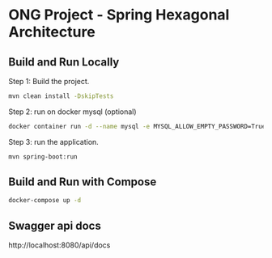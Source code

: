 # ONG Project - Spring Hexagonal Architecture

## Build and Run Locally

Step 1: Build the project.

```sh
mvn clean install -DskipTests
```

Step 2: run on docker mysql (optional)

```sh
docker container run -d --name mysql -e MYSQL_ALLOW_EMPTY_PASSWORD=True -p 3306:3306 mysql:8.0
```

Step 3: run the application.

```sh
mvn spring-boot:run 
```

## Build and Run with Compose

```sh
docker-compose up -d
```

## Swagger api docs

http://localhost:8080/api/docs
